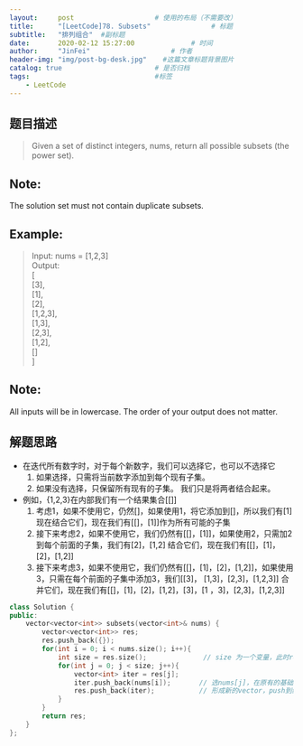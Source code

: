 ```yaml
---
layout:     post                    # 使用的布局（不需要改） 
title:      "[LeetCode]78. Subsets"               # 标题  
subtitle:   "排列组合"  #副标题 
date:       2020-02-12 15:27:00              # 时间 
author:     "JinFei"                    # 作者 
header-img: "img/post-bg-desk.jpg"    #这篇文章标题背景图片 
catalog: true                       # 是否归档 
tags:                               #标签     
    - LeetCode 
---
```


## 题目描述
> Given a set of distinct integers, nums, return all possible subsets (the power set).

## Note: 
The solution set must not contain duplicate subsets. <br>

## Example:
 
> Input: nums = [1,2,3] <br>
Output: <br>
[ <br>
  [3], <br>
  [1], <br>
  [2], <br>
  [1,2,3], <br>
  [1,3], <br>
  [2,3], <br>
  [1,2], <br>
  [] <br>
]

## Note:

All inputs will be in lowercase.
The order of your output does not matter.


## 解题思路
- 在迭代所有数字时，对于每个新数字，我们可以选择它，也可以不选择它
    1. 如果选择，只需将当前数字添加到每个现有子集。
    2. 如果没有选择，只保留所有现有的子集。
    我们只是将两者结合起来。
-  例如，{1,2,3}在内部我们有一个结果集合[[]] 
    1. 考虑1，如果不使用它，仍然[]，如果使用1，将它添加到[]，所以我们有[1]现在结合它们，现在我们有[[]，[1]]作为所有可能的子集
    2. 接下来考虑2，如果不使用它，我们仍然有[[]，[1]]，如果使用2，只需加2到每个前面的子集，我们有[2]，[1,2] 结合它们，现在我们有[[]，[1]，[2]，[1,2]]
    3. 接下来考虑3，如果不使用它，我们仍然有[[]，[1]，[2]，[1,2]]，如果使用3，只需在每个前面的子集中添加3，我们[[3]， [1,3]，[2,3]，[1,2,3]] 合并它们，现在我们有[[]，[1]，[2]，[1,2]，[3]，[1 ，3]，[2,3]，[1,2,3]]

```C++
class Solution {
public:
    vector<vector<int>> subsets(vector<int>& nums) {
        vector<vector<int>> res;
        res.push_back({});
        for(int i = 0; i < nums.size(); i++){
            int size = res.size();              // size 为一个变量，此时res的size，为第二重循环迭代的次数，因为下面还要追加，如果用 res.size() 作为循环条件的话，会造成错误，会报 Memory Exceed Limit
            for(int j = 0; j < size; j++){
                vector<int> iter = res[j];
                iter.push_back(nums[i]);       // 选nums[j]，在原有的基础上 追加
                res.push_back(iter);           // 形成新的vector，push到结果中
            }
        }
        return res;
    }
};
```

